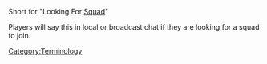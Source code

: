 Short for "Looking For [Squad](Squad "wikilink")"

Players will say this in local or broadcast chat if they are looking for
a squad to join.

[Category:Terminology](Category:Terminology "wikilink")